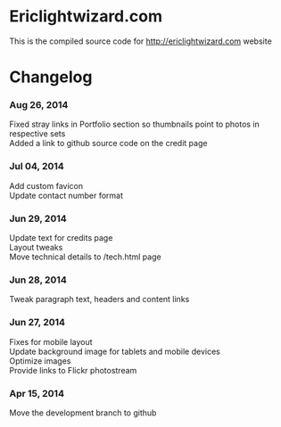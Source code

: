 # Ericlightwizard.com
This is the compiled source code for http://ericlightwizard.com website


# Changelog

### Aug 26, 2014
 Fixed stray links in Portfolio section so thumbnails point to photos in respective sets  
 Added a link to github source code on the credit page   

### Jul 04, 2014
Add custom favicon  
Update contact number format  

### Jun 29, 2014
Update text for credits page   
Layout tweaks  
Move technical details to /tech.html page   

### Jun 28, 2014
Tweak paragraph text, headers and content links  

### Jun 27, 2014
Fixes for mobile layout  
Update background image for tablets and mobile devices  
Optimize images   
Provide links to Flickr photostream   

### Apr 15,  2014
 Move the development branch to github 
